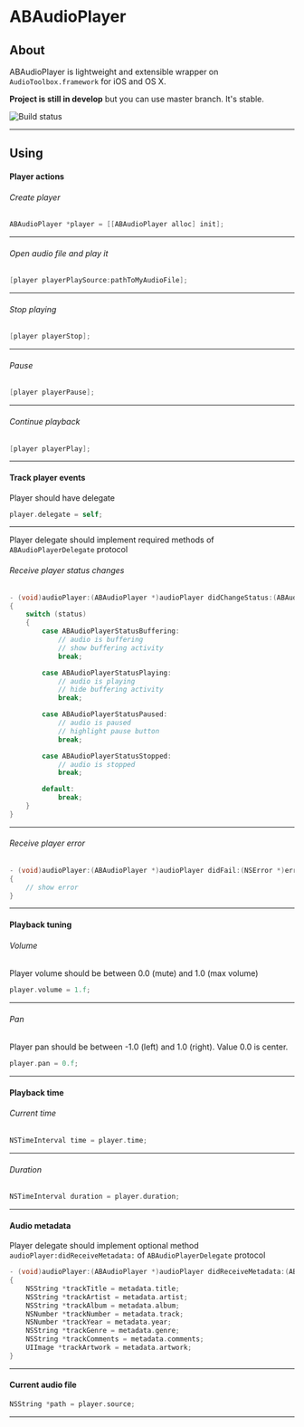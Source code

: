 ABAudioPlayer
=======

## About
ABAudioPlayer is lightweight and extensible wrapper on `AudioToolbox.framework` for iOS and OS X.

**Project is still in develop** but you can use master branch. It's stable.

![Build status](https://api.travis-ci.org/belkevich/audioplayer.png)


---

## Using
#### Player actions
###### Create player
```objective-c
ABAudioPlayer *player = [[ABAudioPlayer alloc] init];
```

---

###### Open audio file and play it
```objective-c
[player playerPlaySource:pathToMyAudioFile];
```

---

###### Stop playing
```objective-c
[player playerStop];
```

---

###### Pause
```objective-c
[player playerPause];
```

---

###### Continue playback
```objective-c
[player playerPlay];
```

---

#### Track player events
Player should have delegate
```objective-c
player.delegate = self;
```

---

Player delegate should implement required methods of `ABAudioPlayerDelegate` protocol
###### Receive player status changes
```objective-c
- (void)audioPlayer:(ABAudioPlayer *)audioPlayer didChangeStatus:(ABAudioPlayerStatus)status
{
    switch (status)
    {
        case ABAudioPlayerStatusBuffering:
            // audio is buffering
            // show buffering activity
            break;

        case ABAudioPlayerStatusPlaying:
            // audio is playing
            // hide buffering activity
            break;

        case ABAudioPlayerStatusPaused:
            // audio is paused
            // highlight pause button
            break;

        case ABAudioPlayerStatusStopped:
            // audio is stopped
            break;

        default:
            break;
    }
}
```

---

###### Receive player error
```objective-c
- (void)audioPlayer:(ABAudioPlayer *)audioPlayer didFail:(NSError *)error
{
    // show error
}
```

---

#### Playback tuning
###### Volume
Player volume should be between 0.0 (mute) and 1.0 (max volume)
```objective-c
player.volume = 1.f;
```

---

###### Pan
Player pan should be between -1.0 (left) and 1.0 (right). Value 0.0 is center.
```objective-c
player.pan = 0.f;
``` 

---

#### Playback time
###### Current time
```objective-c
NSTimeInterval time = player.time;
```

---

###### Duration
```objective-c
NSTimeInterval duration = player.duration;
```

---

#### Audio metadata
Player delegate should implement optional method `audioPlayer:didReceiveMetadata:` of `ABAudioPlayerDelegate` protocol
```objective-c
- (void)audioPlayer:(ABAudioPlayer *)audioPlayer didReceiveMetadata:(ABAudioMetadata *)metadata
{
    NSString *trackTitle = metadata.title;
    NSString *trackArtist = metadata.artist;
    NSString *trackAlbum = metadata.album;
    NSNumber *trackNumber = metadata.track;
    NSNumber *trackYear = metadata.year;
    NSString *trackGenre = metadata.genre;
    NSString *trackComments = metadata.comments;
    UIImage *trackArtwork = metadata.artwork;
}
```

---

#### Current audio file
```objective-c
NSString *path = player.source;
```

---
